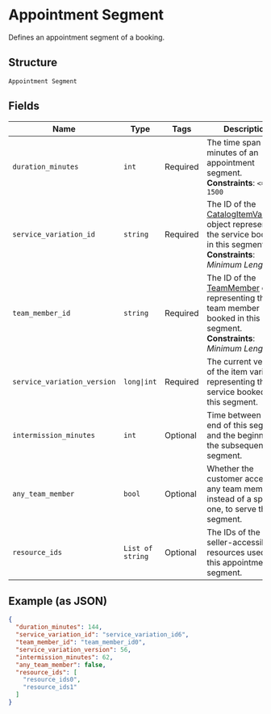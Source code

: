 
# Appointment Segment

Defines an appointment segment of a booking.

## Structure

`Appointment Segment`

## Fields

| Name | Type | Tags | Description |
|  --- | --- | --- | --- |
| `duration_minutes` | `int` | Required | The time span in minutes of an appointment segment.<br>**Constraints**: `<= 1500` |
| `service_variation_id` | `string` | Required | The ID of the [CatalogItemVariation](/doc/models/catalog-item-variation.md) object representing the service booked in this segment.<br>**Constraints**: *Minimum Length*: `1` |
| `team_member_id` | `string` | Required | The ID of the [TeamMember](/doc/models/team-member.md) object representing the team member booked in this segment.<br>**Constraints**: *Minimum Length*: `1` |
| `service_variation_version` | `long\|int` | Required | The current version of the item variation representing the service booked in this segment. |
| `intermission_minutes` | `int` | Optional | Time between the end of this segment and the beginning of the subsequent segment. |
| `any_team_member` | `bool` | Optional | Whether the customer accepts any team member, instead of a specific one, to serve this segment. |
| `resource_ids` | `List of string` | Optional | The IDs of the seller-accessible resources used for this appointment segment. |

## Example (as JSON)

```json
{
  "duration_minutes": 144,
  "service_variation_id": "service_variation_id6",
  "team_member_id": "team_member_id0",
  "service_variation_version": 56,
  "intermission_minutes": 62,
  "any_team_member": false,
  "resource_ids": [
    "resource_ids0",
    "resource_ids1"
  ]
}
```

